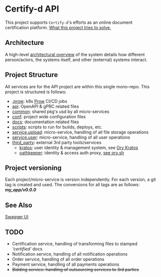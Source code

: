 # Certify-d API

This project supports `Certify-d`'s efforts as an online document certification platform. [What this project tries to solve.](https://notarycapetown.co.za/blog/why-you-need-to-certify-documents/)

## Architecture

A high-level [architectural overview](./docs/Architecture.md) of the system details how different person/actors, the systems itself, and other (external) systems interact.
## Project Structure

All services are for the API project  are within this single mono-repo. 
This project is structured is follows:

- [.prow](./.prow): k8s [Prow](https://prow.darrensemusemu.dev/) CI/CD jobs
- [api](./api): OpenAPI & gPRC related files
- [common](./common): shared pkg's usd by all micro-services
- [conf](./conf): project wide configuration files
- [docs](./docs): documentation related files
- [scripts](./scripts): scripts to run for builds, deploys, etc.
- [service.upload](./service.upload): micro-service, handling of all file storage operations
- [service.user](./service.user): micro-service, handling of all user operations
- [third_party](./third_party): external 3rd party tools/services
    - [kratos](./kratos): user identity & management system, see [Ory Kratos](https://www.ory.sh/docs/kratos/quickstart)
    - [oathkeeper](./kratos): identity & access auth proxy, [see ory.sh](https://www.ory.sh/docs/kratos/quickstart)

## Project versioning

Each project/micro-service is version independently. For each version, a git tag is created and used. The conversions for all tags are as follows: ***my_app/v0.0.0***

## See Also

[Swagger UI](https://certify-d.darrensemusemu.dev/api/swagger/index.html)


## TODO

- Certification service, handling of transforming files to stamped *'certified'* docs
- Notification service,  handling of all notification operations
- Order service,  handling of all order operations
- Payment service, handling of all payments operations
- <s>Bidding service: handling of outsourcing services to 3rd parties</s>